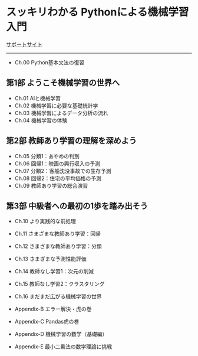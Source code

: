 # スッキリわかる Pythonによる機械学習入門

[サポートサイト](https://sukkiri.jp/books/sukkiri_ml)

---

- Ch.00 Python基本文法の復習

## 第1部 ようこそ機械学習の世界へ

- Ch.01 AIと機械学習
- Ch.02 機械学習に必要な基礎統計学
- Ch.03 機械学習によるデータ分析の流れ
- Ch.04 機械学習の体験

## 第2部 教師あり学習の理解を深めよう

- Ch.05 分類1：あやめの判別
- Ch.06 回帰1：映画の興行収入の予測
- Ch.07 分類2：客船沈没事故での生存予測
- Ch.08 回帰2：住宅の平均価格の予測
- Ch.09 教師あり学習の総合演習

## 第3部 中級者への最初の1歩を踏み出そう

- Ch.10 より実践的な前処理
- Ch.11 さまざまな教師あり学習：回帰
- Ch.12 さまざまな教師あり学習：分類
- Ch.13 さまざまな予測性能評価
- Ch.14 教師なし学習1：次元の削減
- Ch.15 教師なし学習2：クラスタリング
- Ch.16 まだまだ広がる機械学習の世界


- Appendix-B エラー解決・虎の巻
- Appendix-C Pandas虎の巻
- Appendix-D 機械学習の数学（基礎編）
- Appendix-E 最小二乗法の数学理論に挑戦
